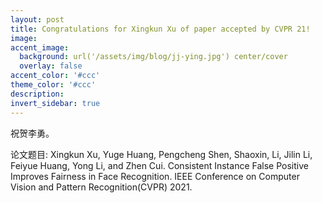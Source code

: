 ```yaml
---
layout: post
title: Congratulations for Xingkun Xu of paper accepted by CVPR 21!
image:
accent_image:
  background: url('/assets/img/blog/jj-ying.jpg') center/cover
  overlay: false
accent_color: '#ccc'
theme_color: '#ccc'
description:
invert_sidebar: true
---
```


祝贺李勇。

论文题目: Xingkun Xu, Yuge Huang, Pengcheng Shen, Shaoxin, Li, Jilin Li, Feiyue Huang, Yong Li, and Zhen Cui. Consistent Instance False Positive Improves Fairness in Face Recognition. IEEE Conference on Computer Vision and Pattern Recognition(CVPR) 2021.
